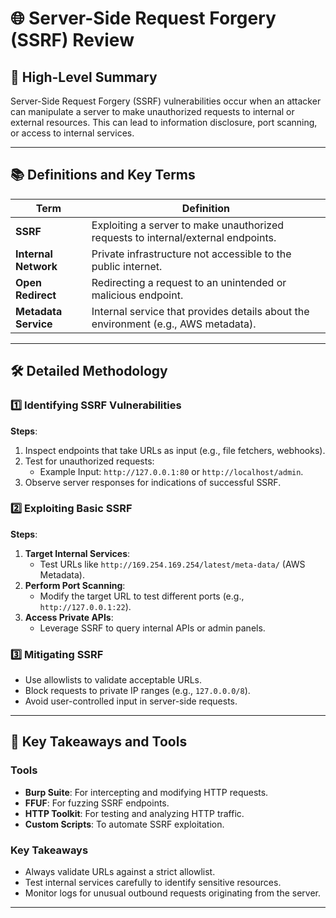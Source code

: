 
# 🌐 Server-Side Request Forgery (SSRF) Review

## 🧭 High-Level Summary
Server-Side Request Forgery (SSRF) vulnerabilities occur when an attacker can manipulate a server to make unauthorized requests to internal or external resources. This can lead to information disclosure, port scanning, or access to internal services.

---

## 📚 Definitions and Key Terms
| **Term**              | **Definition**                                                         |
|-----------------------|------------------------------------------------------------------------|
| **SSRF**              | Exploiting a server to make unauthorized requests to internal/external endpoints.|
| **Internal Network**  | Private infrastructure not accessible to the public internet.          |
| **Open Redirect**     | Redirecting a request to an unintended or malicious endpoint.          |
| **Metadata Service**  | Internal service that provides details about the environment (e.g., AWS metadata).|

---

## 🛠️ Detailed Methodology

### 1️⃣ Identifying SSRF Vulnerabilities
**Steps**:
1. Inspect endpoints that take URLs as input (e.g., file fetchers, webhooks).
2. Test for unauthorized requests:
   - Example Input: `http://127.0.0.1:80` or `http://localhost/admin`.
3. Observe server responses for indications of successful SSRF.

### 2️⃣ Exploiting Basic SSRF
**Steps**:
1. **Target Internal Services**:
   - Test URLs like `http://169.254.169.254/latest/meta-data/` (AWS Metadata).
2. **Perform Port Scanning**:
   - Modify the target URL to test different ports (e.g., `http://127.0.0.1:22`).
3. **Access Private APIs**:
   - Leverage SSRF to query internal APIs or admin panels.

### 3️⃣ Mitigating SSRF
- Use allowlists to validate acceptable URLs.
- Block requests to private IP ranges (e.g., `127.0.0.0/8`).
- Avoid user-controlled input in server-side requests.

---

## 📌 Key Takeaways and Tools

### Tools
- **Burp Suite**: For intercepting and modifying HTTP requests.
- **FFUF**: For fuzzing SSRF endpoints.
- **HTTP Toolkit**: For testing and analyzing HTTP traffic.
- **Custom Scripts**: To automate SSRF exploitation.

### Key Takeaways
- Always validate URLs against a strict allowlist.
- Test internal services carefully to identify sensitive resources.
- Monitor logs for unusual outbound requests originating from the server.

---

